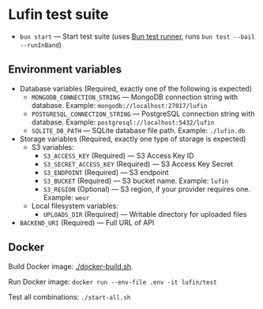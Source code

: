 # Lufin test suite

- `bun start` — Start test suite (uses [Bun test runner](https://bun.com/docs/cli/test), runs `bun test --bail --runInBand`)

## Environment variables

- Database variables (Required, exactly one of the following is expected)
  - `MONGODB_CONNECTION_STRING` — MongoDB connection string with database. Example: `mongodb://localhost:27017/lufin`
  - `POSTGRESQL_CONNECTION_STRING` — PostgreSQL connection string with database. Example: `postgresql://localhost:5432/lufin`
  - `SQLITE_DB_PATH` — SQLite database file path. Example: `./lufin.db`
- Storage variables (Required, exactly one type of storage is expected)
  - S3 variables:
    - `S3_ACCESS_KEY` (Required) — S3 Access Key ID
    - `S3_SECRET_ACCESS_KEY` (Required) — S3 Access Key Secret
    - `S3_ENDPOINT` (Required) — S3 endpoint
    - `S3_BUCKET` (Required) — S3 bucket name. Example: `lufin`
    - `S3_REGION` (Optional) — S3 region, if your provider requires one. Example: `weur`
  - Local filesystem variables:
    - `UPLOADS_DIR` (Required) — Writable directory for uploaded files
- `BACKEND_URI` (Required) — Full URL of API

## Docker

Build Docker image: [./docker-build.sh](./docker-build.sh).

Run Docker image: `docker run --env-file .env -it lufin/test`

Test all combinations: `./start-all.sh`

